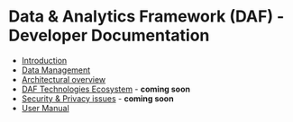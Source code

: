 # Data & Analytics Framework (DAF) - Developer Documentation



- [Introduction](introduction)
- [Data Management](datamgmt)
- [Architectural overview](architecture)
- [DAF Technologies Ecosystem](ecosystem) - **coming soon**
- [Security & Privacy issues](security) - **coming soon**
- [User Manual](userManual)
  
  